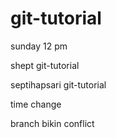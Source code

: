 # git-tutorial

sunday 12 pm 

shept git-tutorial

septihapsari git-tutorial

time change

branch bikin conflict 
